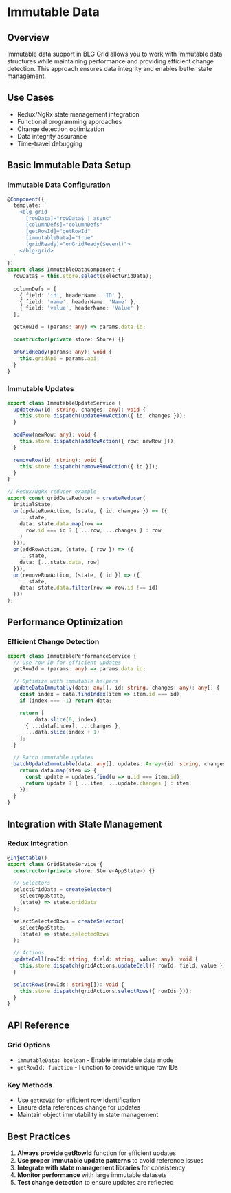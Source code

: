 # Immutable Data

## Overview

Immutable data support in BLG Grid allows you to work with immutable data structures while maintaining performance and providing efficient change detection. This approach ensures data integrity and enables better state management.

## Use Cases

- Redux/NgRx state management integration
- Functional programming approaches
- Change detection optimization
- Data integrity assurance
- Time-travel debugging

## Basic Immutable Data Setup

### Immutable Data Configuration

```typescript
@Component({
  template: `
    <blg-grid 
      [rowData]="rowData$ | async"
      [columnDefs]="columnDefs"
      [getRowId]="getRowId"
      [immutableData]="true"
      (gridReady)="onGridReady($event)">
    </blg-grid>
  `
})
export class ImmutableDataComponent {
  rowData$ = this.store.select(selectGridData);
  
  columnDefs = [
    { field: 'id', headerName: 'ID' },
    { field: 'name', headerName: 'Name' },
    { field: 'value', headerName: 'Value' }
  ];

  getRowId = (params: any) => params.data.id;

  constructor(private store: Store) {}

  onGridReady(params: any): void {
    this.gridApi = params.api;
  }
}
```

### Immutable Updates

```typescript
export class ImmutableUpdateService {
  updateRow(id: string, changes: any): void {
    this.store.dispatch(updateRowAction({ id, changes }));
  }

  addRow(newRow: any): void {
    this.store.dispatch(addRowAction({ row: newRow }));
  }

  removeRow(id: string): void {
    this.store.dispatch(removeRowAction({ id }));
  }
}

// Redux/NgRx reducer example
export const gridDataReducer = createReducer(
  initialState,
  on(updateRowAction, (state, { id, changes }) => ({
    ...state,
    data: state.data.map(row => 
      row.id === id ? { ...row, ...changes } : row
    )
  })),
  on(addRowAction, (state, { row }) => ({
    ...state,
    data: [...state.data, row]
  })),
  on(removeRowAction, (state, { id }) => ({
    ...state,
    data: state.data.filter(row => row.id !== id)
  }))
);
```

## Performance Optimization

### Efficient Change Detection

```typescript
export class ImmutablePerformanceService {
  // Use row ID for efficient updates
  getRowId = (params: any) => params.data.id;

  // Optimize with immutable helpers
  updateDataImmutably(data: any[], id: string, changes: any): any[] {
    const index = data.findIndex(item => item.id === id);
    if (index === -1) return data;

    return [
      ...data.slice(0, index),
      { ...data[index], ...changes },
      ...data.slice(index + 1)
    ];
  }

  // Batch immutable updates
  batchUpdateImmutable(data: any[], updates: Array<{id: string, changes: any}>): any[] {
    return data.map(item => {
      const update = updates.find(u => u.id === item.id);
      return update ? { ...item, ...update.changes } : item;
    });
  }
}
```

## Integration with State Management

### Redux Integration

```typescript
@Injectable()
export class GridStateService {
  constructor(private store: Store<AppState>) {}

  // Selectors
  selectGridData = createSelector(
    selectAppState,
    (state) => state.gridData
  );

  selectSelectedRows = createSelector(
    selectAppState,
    (state) => state.selectedRows
  );

  // Actions
  updateCell(rowId: string, field: string, value: any): void {
    this.store.dispatch(gridActions.updateCell({ rowId, field, value }));
  }

  selectRows(rowIds: string[]): void {
    this.store.dispatch(gridActions.selectRows({ rowIds }));
  }
}
```

## API Reference

### Grid Options
- `immutableData: boolean` - Enable immutable data mode
- `getRowId: function` - Function to provide unique row IDs

### Key Methods
- Use `getRowId` for efficient row identification
- Ensure data references change for updates
- Maintain object immutability in state management

## Best Practices

1. **Always provide getRowId** function for efficient updates
2. **Use proper immutable update patterns** to avoid reference issues
3. **Integrate with state management libraries** for consistency
4. **Monitor performance** with large immutable datasets
5. **Test change detection** to ensure updates are reflected
